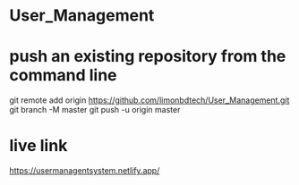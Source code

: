 
# User_Management 

# push an existing repository from the command line
git remote add origin https://github.com/limonbdtech/User_Management.git
git branch -M master
git push -u origin master

# live link
https://usermanagentsystem.netlify.app/
